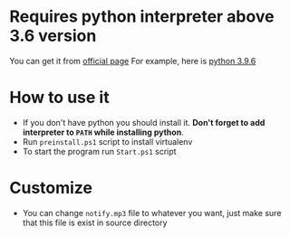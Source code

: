 # Requires python interpreter above 3.6 version
You can get it from [official page](https://www.python.org/downloads/)
For example, here is [python 3.9.6](https://www.python.org/ftp/python/3.9.6/python-3.9.6-amd64.exe)

# How to use it
- If you don't have python you should install it. **Don't forget to add interpreter to `PATH` while installing python**.
- Run `preinstall.ps1` script to install virtualenv
- To start the program run `Start.ps1` script

# Customize
- You can change `notify.mp3` file to whatever you want, just make sure that this file is exist in source directory